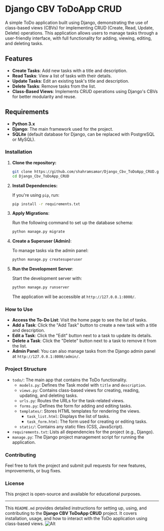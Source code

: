 # Django CBV ToDoApp CRUD

A simple ToDo application built using Django, demonstrating the use of class-based views (CBVs) for implementing CRUD (Create, Read, Update, Delete) operations. This application allows users to manage tasks through a user-friendly interface, with full functionality for adding, viewing, editing, and deleting tasks.

## Features

- **Create Tasks**: Add new tasks with a title and description.
- **Read Tasks**: View a list of tasks with their details.
- **Update Tasks**: Edit an existing task's title and description.
- **Delete Tasks**: Remove tasks from the list.
- **Class-Based Views**: Implements CRUD operations using Django's CBVs for better modularity and reuse.

## Requirements

- **Python 3.x**
- **Django**: The main framework used for the project.
- **SQLite** (default database for Django, can be replaced with PostgreSQL or MySQL).

### Installation

1. **Clone the repository:**

    ```bash
    git clone https://github.com/shahramsamar/Django_Cbv_ToDoApp_CRUD.git
    cd Django_Cbv_ToDoApp_CRUD
    ```

2. **Install Dependencies:**

    If you're using `pip`, run:

    ```bash
    pip install -r requirements.txt
    ```

3. **Apply Migrations**:

    Run the following command to set up the database schema:

    ```bash
    python manage.py migrate
    ```

4. **Create a Superuser (Admin)**:

    To manage tasks via the admin panel:

    ```bash
    python manage.py createsuperuser
    ```

5. **Run the Development Server**:

    Start the development server with:

    ```bash
    python manage.py runserver
    ```

    The application will be accessible at `http://127.0.0.1:8000/`.

### How to Use

- **Access the To-Do List**: Visit the home page to see the list of tasks.
- **Add a Task**: Click the "Add Task" button to create a new task with a title and description.
- **Edit a Task**: Click the "Edit" button next to a task to update its details.
- **Delete a Task**: Click the "Delete" button next to a task to remove it from the list.
- **Admin Panel**: You can also manage tasks from the Django admin panel at `http://127.0.0.1:8000/admin/`.

### Project Structure

- `todo/`: The main app that contains the ToDo functionality.
    - `models.py`: Defines the Task model with `title` and `description`.
    - `views.py`: Contains class-based views for creating, reading, updating, and deleting tasks.
    - `urls.py`: Routes the URLs for the task-related views.
    - `forms.py`: Defines the form for adding and editing tasks.
    - `templates/`: Stores HTML templates for rendering the views.
        - `task_list.html`: Displays the list of tasks.
        - `task_form.html`: The form used for creating or editing tasks.
    - `static/`: Contains any static files (CSS, JavaScript).
- `requirements.txt`: Lists all dependencies for the project (e.g., Django).
- `manage.py`: The Django project management script for running the application.

### Contributing

Feel free to fork the project and submit pull requests for new features, improvements, or bug fixes.

### License

This project is open-source and available for educational purposes.

---

This `README.md` provides detailed instructions for setting up, using, and contributing to the **Django CBV ToDoApp CRUD** project. It covers installation, usage, and how to interact with the ToDo application using class-based views.
![Alt](https://repobeats.axiom.co/api/embed/eabe6508a91fa38b4ace0060919094363916f544.svg "Repobeats analytics image")

